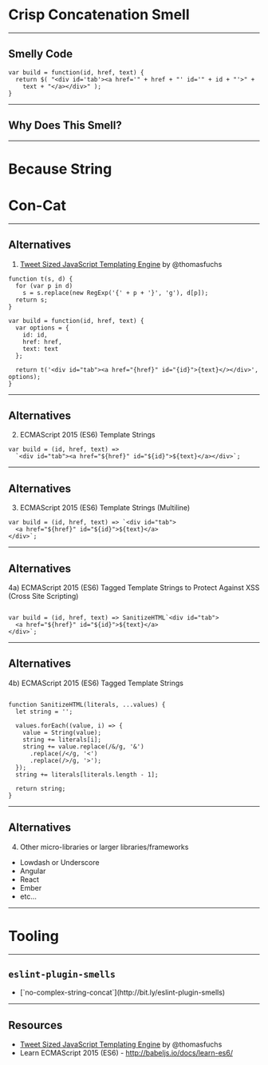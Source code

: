 # Crisp Concatenation Smell
<!-- .slide: data-state="statusLint statusLint--easy statusRule statusRule--none statusSkill statusSkill--junior" -->

------

## Smelly Code
<!-- .slide: data-title="Crisp Concat" data-state="title statusLint statusLint--easy statusRule statusRule--none statusSkill statusSkill--junior" data-background="#222" -->

<pre class="language-javascript"><code>var build = function(id, href, text) {
  return $( "&lt;div id='tab'&gt;&lt;a href='" + href + "' id='" + id + "'&gt;" +
    text + "&lt;/a&gt;&lt;/div&gt;" );
}
</code></pre>

------

## Why Does This Smell?
<!-- .slide: data-title="Crisp Concat" data-state="title statusLint statusLint--easy statusRule statusRule--none statusSkill statusSkill--junior" data-background="#222" -->

------

# Because String
<!-- .slide: data-title="Crisp Concat" data-state="title statusLint statusLint--easy statusRule statusRule--none statusSkill statusSkill--junior" data-background="./img/con-cat.jpg" -->

# Con-Cat <!-- .element class="fragment highlight-red" -->

------

## Alternatives
<!-- .slide: data-title="Crisp Concat" data-state="title statusLint statusLint--easy statusRule statusRule--none statusSkill statusSkill--mid statusSkill--change" data-background="#222" -->

1) [Tweet Sized JavaScript Templating Engine](http://mir.aculo.us/2011/03/09/little-helpers-a-tweet-sized-javascript-templating-engine/) by @thomasfuchs

<pre class="language-javascript"><code>function t(s, d) {
  for (var p in d)
    s = s.replace(new RegExp('{' + p + '}', 'g'), d[p]);
  return s;
}

var build = function(id, href, text) {
  var options = {
    id: id,
    href: href,
    text: text
  };

  return t('&lt;div id="tab"&gt;&lt;a href="{href}" id="{id}"&gt;{text}&lt;/&gt;&lt;/div&gt;', options);
}
</code></pre>

------

## Alternatives
<!-- .slide: data-title="Crisp Concat" data-state="title statusLint statusLint--easy statusRule statusRule--none statusSkill statusSkill--senior statusSkill--change" data-background="#222" -->

2) ECMAScript 2015 (ES6) Template Strings

<pre class="language-javascript"><code>var build = (id, href, text) =>
  `&lt;div id="tab"&gt;&lt;a href="${href}" id="${id}"&gt;${text}&lt;/a&gt;&lt;/div&gt;`;
</code></pre>

------

## Alternatives
<!-- .slide: data-title="Crisp Concat" data-state="title statusLint statusLint--easy statusRule statusRule--none statusSkill statusSkill--senior" data-background="#222" -->

3) ECMAScript 2015 (ES6) Template Strings (Multiline)

<pre class="language-javascript"><code>var build = (id, href, text) => `&lt;div id="tab"&gt;
  &lt;a href="${href}" id="${id}"&gt;${text}&lt;/a&gt;
&lt;/div&gt;`;
</code></pre>

------

## Alternatives
<!-- .slide: data-title="Crisp Concat" data-state="title statusLint statusLint--easy statusRule statusRule--none statusSkill statusSkill--senior" data-background="#222" -->

4a) ECMAScript 2015 (ES6) Tagged Template Strings to Protect Against XSS (Cross Site Scripting)

<pre class="language-javascript"><code>
var build = (id, href, text) => SanitizeHTML`&lt;div id="tab"&gt;
  &lt;a href="${href}" id="${id}"&gt;${text}&lt;/a&gt;
&lt;/div&gt;`;
</code></pre>

------

## Alternatives
<!-- .slide: data-title="Crisp Concat" data-state="title statusLint statusLint--easy statusRule statusRule--none statusSkill statusSkill--senior" data-background="#222" -->

4b) ECMAScript 2015 (ES6) Tagged Template Strings

<pre class="language-javascript"><code>
function SanitizeHTML(literals, ...values) {
  let string = '';

  values.forEach((value, i) => {
    value = String(value);
    string += literals[i];
    string += value.replace(/&/g, '&amp;')
      .replace(/&lt;/g, '&lt;')
      .replace(/&gt;/g, '&gt;');
  });
  string += literals[literals.length - 1];

  return string;
}
</code></pre>

------

## Alternatives
<!-- .slide: data-title="Crisp Concat" data-state="title statusLint statusLint--easy statusRule statusRule--none statusSkill statusSkill--senior" data-background="#222" -->

4) Other micro-libraries or larger libraries/frameworks

* Lowdash or Underscore
* Angular
* React
* Ember
* etc...

------

# Tooling
<!-- .slide: data-title="Crisp Concat" data-state="title statusLint statusLint--easy statusRule statusRule--none statusSkill statusSkill--senior" data-background="#222" -->

------

## `eslint-plugin-smells`
<!-- .slide: data-title="Crisp Concat" data-state="title statusLint statusLint--easy statusRule statusRule--custom statusRule--change statusSkill statusSkill--senior" data-background="#222" -->

* <!-- .element: class="fragment" --> [`no-complex-string-concat`](http://bit.ly/eslint-plugin-smells)

------

## Resources
<!-- .slide: data-title="Crisp Concat" data-state="title statusLint statusLint--easy statusRule statusRule--none statusSkill statusSkill--senior" data-background="#222" -->

* [Tweet Sized JavaScript Templating Engine](http://mir.aculo.us/2011/03/09/little-helpers-a-tweet-sized-javascript-templating-engine/) by @thomasfuchs
* Learn ECMAScript 2015 (ES6) - http://babeljs.io/docs/learn-es6/
